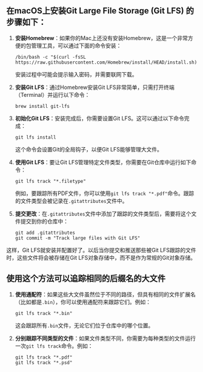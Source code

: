 ## 在macOS上安装Git Large File Storage (Git LFS) 的步骤如下：



1. **安装Homebrew**：如果你的Mac上还没有安装Homebrew，这是一个非常方便的包管理工具，可以通过下面的命令安装：

   ```
   /bin/bash -c "$(curl -fsSL https://raw.githubusercontent.com/Homebrew/install/HEAD/install.sh)"
   ```

   安装过程中可能会提示输入密码，并需要联网下载。

2. **安装Git LFS**：通过Homebrew安装Git LFS非常简单，只需打开终端（Terminal）并运行以下命令：

   ```
   brew install git-lfs
   ```

3. **初始化Git LFS**：安装完成后，你需要设置Git LFS。这可以通过以下命令完成：

   ```
   git lfs install
   ```

   这个命令会设置Git的全局钩子，以便Git LFS能够管理大文件。

4. **使用Git LFS**：要让Git LFS管理特定文件类型，你需要在Git仓库中运行如下命令：

   ```
   git lfs track "*.filetype"
   ```

   例如，要跟踪所有PDF文件，你可以使用`git lfs track "*.pdf"`命令。跟踪的文件类型会被记录在`.gitattributes`文件中。

5. **提交更改**：在`.gitattributes`文件中添加了跟踪的文件类型后，需要将这个文件提交到你的仓库中：

   ```
   git add .gitattributes
   git commit -m "Track large files with Git LFS"
   ```

这样，Git LFS就安装并配置好了。以后当你提交和推送那些被Git LFS跟踪的文件时，这些文件将会被存储在Git LFS对象存储中，而不是作为常规的Git对象存储。



## 使用这个方法可以追踪相同的后缀名的大文件

1. **使用通配符**：如果这些大文件虽然位于不同的路径，但具有相同的文件扩展名（比如都是`.bin`），你可以使用通配符来跟踪它们。例如：

   ```
   git lfs track "*.bin"
   ```

   这会跟踪所有`.bin`文件，无论它们位于仓库中的哪个位置。

2. **分别跟踪不同类型的文件**：如果文件类型不同，你需要为每种类型的文件运行一次`git lfs track`命令。例如：

   ```
   git lfs track "*.pdf"
   git lfs track "*.psd"
   ```